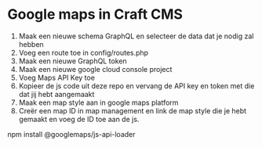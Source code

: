 # Google maps in Craft CMS

1. Maak een nieuwe schema GraphQL en selecteer de data dat je nodig zal hebben 
2. Voeg een route toe in config/routes.php
3. Maak een nieuwe GraphQL token 
4. Maak een nieuwe google cloud console project 
5. Voeg Maps API Key toe 
6. Kopieer de js code uit deze repo en vervang de API key en token met die dat jij hebt aangemaakt 
7. Maak een map style aan in google maps platform 
8. Creër een map ID in map management en link de map style die je hebt gemaakt en voeg de ID toe aan de js. 

npm install @googlemaps/js-api-loader